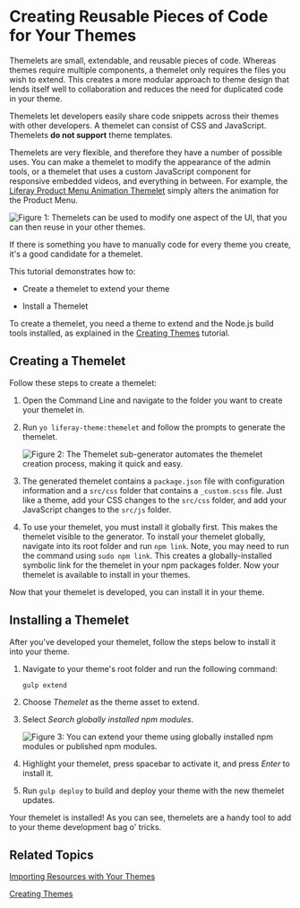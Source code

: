 # Creating Reusable Pieces of Code for Your Themes [](id=creating-reusable-pieces-of-code-for-your-themes)

Themelets are small, extendable, and reusable pieces of code. Whereas themes
require multiple components, a themelet only requires the files you wish to
extend. This creates a more modular approach to theme design that lends itself
well to collaboration and reduces the need for duplicated code in your theme.

Themelets let developers easily share code snippets across their themes with 
other developers. A themelet can consist of CSS and JavaScript. Themelets 
**do not support** theme templates. 

Themelets are very flexible, and therefore they have a number of possible uses.
You can make a themelet to modify the appearance of the admin tools, or a 
themelet that uses a custom JavaScript component for responsive embedded videos, 
and everything in between. For example, the 
[Liferay Product Menu Animation Themelet](https://www.npmjs.com/package/lfr-product-menu-animation-themelet) 
simply alters the animation for the Product Menu.

![Figure 1: Themelets can be used to modify one aspect of the UI, that you can then reuse in your other themes.](../../../../images/product-menu-animation-themelet.png)

If there is something you have to manually code for every theme you create, it's 
a good candidate for a themelet. 

This tutorial demonstrates how to:

- Create a themelet to extend your theme

- Install a Themelet

To create a themelet, you need a theme to extend and the Node.js build tools 
installed, as explained in the 
[Creating Themes](/develop/tutorials/-/knowledge_base/7-1/creating-themes)
tutorial. 

## Creating a Themelet [](id=creating-a-themelet)

Follow these steps to create a themelet:

1.  Open the Command Line and navigate to the folder you want to create your
    themelet in.

2.  Run `yo liferay-theme:themelet` and follow the prompts to generate the
    themelet.

    ![Figure 2: The Themelet sub-generator automates the themelet creation process, making it quick and easy.](../../../../images/themelet-prompt.png)

3.  The generated themelet contains a `package.json` file with configuration 
    information and a `src/css` folder that contains a `_custom.scss` file. Just 
    like a theme, add your CSS changes to the `src/css` folder, and add your 
    JavaScript changes to the `src/js` folder.

4.  To use your themelet, you must install it globally first. This makes the 
    themelet visible to the generator. To install your themelet globally, 
    navigate into its root folder and run `npm link`. Note, you may need to run 
    the command using `sudo npm link`. This creates a globally-installed 
    symbolic link for the themelet in your npm packages folder. Now your 
    themelet is available to install in your themes. 

Now that your themelet is developed, you can install it in your theme. 

## Installing a Themelet [](id=installing-a-themelet)

After you've developed your themelet, follow the steps below to install it into
your theme.

1.  Navigate to your theme's root folder and run the following command:

        gulp extend

2.  Choose *Themelet* as the theme asset to extend.

3.  Select *Search globally installed npm modules*.

    ![Figure 3: You can extend your theme using globally installed npm modules or published npm modules.](../../../../images/install-themelet.png)

4.  Highlight your themelet, press spacebar to activate it, and press *Enter* to
    install it. 

5.  Run `gulp deploy` to build and deploy your theme with the new themelet
    updates.
   
Your themelet is installed! As you can see, themelets are a handy tool to add to
your theme development bag o' tricks. 

## Related Topics [](id=related-topics)

[Importing Resources with Your Themes](/develop/tutorials/-/knowledge_base/7-1/importing-resources-with-a-theme)

[Creating Themes](/develop/tutorials/-/knowledge_base/7-1/creating-themes)
